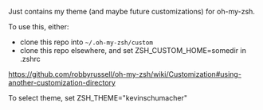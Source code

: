 Just contains my theme (and maybe future customizations) for oh-my-zsh. 

To use this, either: 
* clone this repo into `~/.oh-my-zsh/custom`
* clone this repo elsewhere, and set ZSH_CUSTOM_HOME=somedir in .zshrc

https://github.com/robbyrussell/oh-my-zsh/wiki/Customization#using-another-customization-directory

To select theme, set ZSH_THEME="kevinschumacher"
